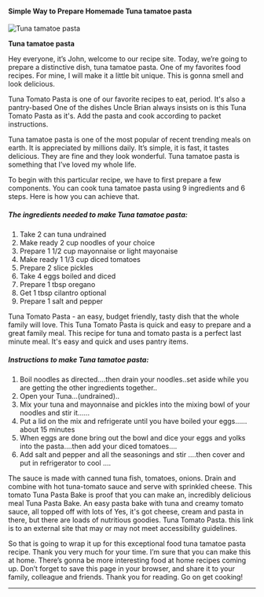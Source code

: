             

#### Simple Way to Prepare Homemade Tuna tamatoe pasta

![Tuna tamatoe pasta](https://img-global.cpcdn.com/recipes/6176756513898496/751x532cq70/tuna-tamatoe-pasta-recipe-main-photo.jpg)

**Tuna tamatoe pasta**

Hey everyone, it’s John, welcome to our recipe site. Today, we’re going to prepare a distinctive dish, tuna tamatoe pasta. One of my favorites food recipes. For mine, I will make it a little bit unique. This is gonna smell and look delicious.

Tuna Tomato Pasta is one of our favorite recipes to eat, period. It's also a pantry-based One of the dishes Uncle Brian always insists on is this Tuna Tomato Pasta as it's. Add the pasta and cook according to packet instructions.

Tuna tamatoe pasta is one of the most popular of recent trending meals on earth. It is appreciated by millions daily. It’s simple, it is fast, it tastes delicious. They are fine and they look wonderful. Tuna tamatoe pasta is something that I’ve loved my whole life.

To begin with this particular recipe, we have to first prepare a few components. You can cook tuna tamatoe pasta using 9 ingredients and 6 steps. Here is how you can achieve that.

##### The ingredients needed to make Tuna tamatoe pasta:

1.  Take 2 can tuna undrained
2.  Make ready 2 cup noodles of your choice
3.  Prepare 1 1/2 cup mayonnaise or light mayonaise
4.  Make ready 1 1/3 cup diced tomatoes
5.  Prepare 2 slice pickles
6.  Take 4 eggs boiled and diced
7.  Prepare 1 tbsp oregano
8.  Get 1 tbsp cilantro optional
9.  Prepare 1 salt and pepper

Tuna Tomato Pasta - an easy, budget friendly, tasty dish that the whole family will love. This Tuna Tomato Pasta is quick and easy to prepare and a great family meal. This recipe for tuna and tomato pasta is a perfect last minute meal. It's easy and quick and uses pantry items.

##### Instructions to make Tuna tamatoe pasta:

1.  Boil noodles as directed….then drain your noodles..set aside while you are getting the other ingredients together..
2.  Open your Tuna…(undrained)..
3.  Mix your tuna and mayonnaise and pickles into the mixing bowl of your noodles and stir it……
4.  Put a lid on the mix and refrigerate until you have boiled your eggs……about 15 minutes
5.  When eggs are done bring out the bowl and dice your eggs and yolks into the pasta….then add your diced tomatoes….
6.  Add salt and pepper and all the seasonings and stir ….then cover and put in refrigerator to cool ….

The sauce is made with canned tuna fish, tomatoes, onions. Drain and combine with hot tuna-tomato sauce and serve with sprinkled cheese. This tomato Tuna Pasta Bake is proof that you can make an, incredibly delicious meal Tuna Pasta Bake. An easy pasta bake with tuna and creamy tomato sauce, all topped off with lots of Yes, it's got cheese, cream and pasta in there, but there are loads of nutritious goodies. Tuna Tomato Pasta. this link is to an external site that may or may not meet accessibility guidelines.

So that is going to wrap it up for this exceptional food tuna tamatoe pasta recipe. Thank you very much for your time. I’m sure that you can make this at home. There’s gonna be more interesting food at home recipes coming up. Don’t forget to save this page in your browser, and share it to your family, colleague and friends. Thank you for reading. Go on get cooking!

* * *